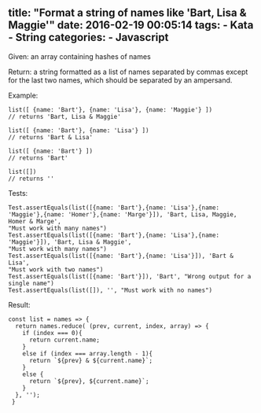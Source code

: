title: "Format a string of names like 'Bart, Lisa & Maggie'"
date: 2016-02-19 00:05:14
tags:
    - Kata
    - String
categories: 
    - Javascript
---

Given: an array containing hashes of names

Return: a string formatted as a list of names separated by commas except for the last two names, which should be separated by an ampersand.

Example:
```
list([ {name: 'Bart'}, {name: 'Lisa'}, {name: 'Maggie'} ])
// returns 'Bart, Lisa & Maggie'

list([ {name: 'Bart'}, {name: 'Lisa'} ])
// returns 'Bart & Lisa'

list([ {name: 'Bart'} ])
// returns 'Bart'

list([])
// returns ''
```

Tests:

```
Test.assertEquals(list([{name: 'Bart'},{name: 'Lisa'},{name: 'Maggie'},{name: 'Homer'},{name: 'Marge'}]), 'Bart, Lisa, Maggie, Homer & Marge',
"Must work with many names")
Test.assertEquals(list([{name: 'Bart'},{name: 'Lisa'},{name: 'Maggie'}]), 'Bart, Lisa & Maggie',
"Must work with many names")
Test.assertEquals(list([{name: 'Bart'},{name: 'Lisa'}]), 'Bart & Lisa', 
"Must work with two names")
Test.assertEquals(list([{name: 'Bart'}]), 'Bart', "Wrong output for a single name")
Test.assertEquals(list([]), '', "Must work with no names")
```

Result:

```
const list = names => {
  return names.reduce( (prev, current, index, array) => {
    if (index === 0){
      return current.name;
    }
    else if (index === array.length - 1){
      return `${prev} & ${current.name}`;
    } 
    else {
      return `${prev}, ${current.name}`;
    }
  }, '');
 }
```